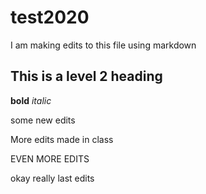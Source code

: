 # test2020

I am making edits to this file using markdown

## This is a level 2 heading
**bold** *italic*

some new edits

More edits made in class

EVEN MORE EDITS

okay really last edits